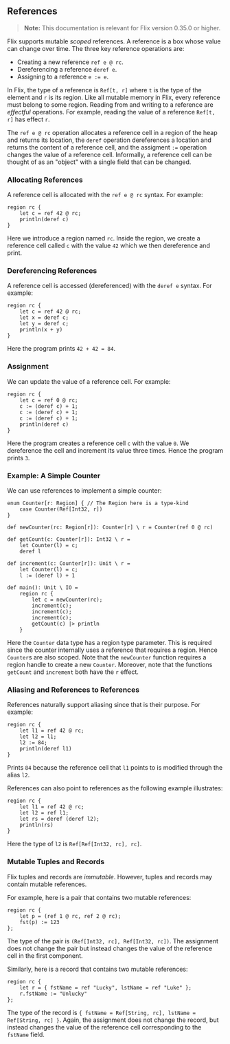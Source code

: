 ## References

> **Note:** This documentation is relevant for Flix version 0.35.0 or higher.

Flix supports mutable _scoped_ references. A reference is a box whose value can
change over time. The three key reference operations are:

- Creating a new reference `ref e @ rc`.
- Dereferencing a reference `deref e`.
- Assigning to a reference `e := e`.

In Flix, the type of a reference is `Ref[t, r]` where `t` is the type of the
element and `r` is its region. Like all mutable memory in Flix, every reference
must belong to some region. Reading from and writing to a reference are
_effectful_ operations. For example, reading the value of a reference `Ref[t,
r]` has effect `r`.

The `ref e @ rc` operation allocates a reference cell in a region of the heap
and returns its location, the `deref` operation dereferences a location and
returns the content of a reference cell, and the assigment `:=` operation
changes the value of a reference cell. Informally, a reference cell can be
thought of as an "object" with a single field that can be changed.

### Allocating References

A reference cell is allocated with the `ref e @ rc` syntax. For example:

```flix
region rc {
    let c = ref 42 @ rc;
    println(deref c)
}
```

Here we introduce a region named `rc`. Inside the region, we create a reference
cell called `c` with the value `42` which we then dereference and print. 

### Dereferencing References

A reference cell is accessed (dereferenced) with the `deref e` syntax. For example:

```flix
region rc {
    let c = ref 42 @ rc;
    let x = deref c;
    let y = deref c;
    println(x + y)
}
```

Here the program prints `42 + 42 = 84`.

### Assignment

We can update the value of a reference cell. For example:

```flix
region rc {
    let c = ref 0 @ rc;
    c := (deref c) + 1;
    c := (deref c) + 1;
    c := (deref c) + 1;
    println(deref c)
}
```

Here the program creates a reference cell `c` with the value `0`. We dereference
the cell and increment its value three times. Hence the program prints `3`.

### Example: A Simple Counter

We can use references to implement a simple counter:

```flix
enum Counter[r: Region] { // The Region here is a type-kind
    case Counter(Ref[Int32, r])
}

def newCounter(rc: Region[r]): Counter[r] \ r = Counter(ref 0 @ rc)

def getCount(c: Counter[r]): Int32 \ r =
    let Counter(l) = c;
    deref l

def increment(c: Counter[r]): Unit \ r =
    let Counter(l) = c;
    l := (deref l) + 1

def main(): Unit \ IO =
    region rc {
        let c = newCounter(rc);
        increment(c);
        increment(c);
        increment(c);
        getCount(c) |> println
    }
```

Here the `Counter` data type has a region type parameter. This is required since
the counter internally uses a reference that requires a region. Hence `Counter`s
are also scoped. Note that the `newCounter` function requires a region handle to
create a new `Counter`. Moreover, note that the functions `getCount` and
`increment` both have the `r` effect. 

### Aliasing and References to References

References naturally support aliasing since that is their purpose. For example:

```flix
region rc {
    let l1 = ref 42 @ rc;
    let l2 = l1;
    l2 := 84;
    println(deref l1)
}
```

Prints `84` because the reference cell that `l1` points to is modified through
the alias `l2`.

References can also point to references as the following example illustrates:

```flix
region rc {
    let l1 = ref 42 @ rc;
    let l2 = ref l1;
    let rs = deref (deref l2);
    println(rs)
}
```

Here the type of `l2` is `Ref[Ref[Int32, rc], rc]`. 

### Mutable Tuples and Records

Flix tuples and records are _immutable_. However, tuples and records may contain
mutable references.

For example, here is a pair that contains two mutable references:

```flix
region rc {
    let p = (ref 1 @ rc, ref 2 @ rc);
    fst(p) := 123
};
```

The type of the pair is `(Ref[Int32, rc], Ref[Int32, rc])`. The assignment does
not change the pair but instead changes the value of the reference cell in the
first component.

Similarly, here is a record that contains two mutable references:

```flix
region rc {
    let r = { fstName = ref "Lucky", lstName = ref "Luke" };
    r.fstName := "Unlucky"
};
```

The type of the record is `{ fstName = Ref[String, rc], lstName = Ref[String,
rc] }`. Again, the assignment does not change the record, but instead changes
the value of the reference cell corresponding to the `fstName` field.
